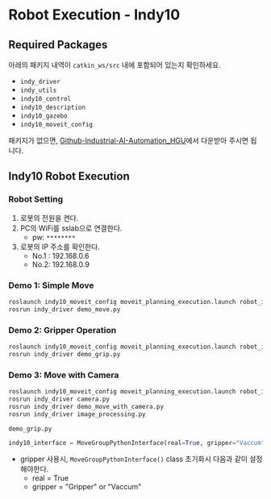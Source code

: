 # Robot Execution - Indy10

## Required Packages

아래의 패키지 내역이 `catkin_ws/src` 내에 포함되어 있는지 확인하세요.

- `indy_driver`
- `indy_utils`
- `indy10_control`
- `indy10_description`
- `indy10_gazebo`
- `indy10_moveit_config`

패키지가 없으면, [Github-Industrial-AI-Automation_HGU](https://github.com/hyKangHGU/Industrial-AI-Automation_HGU)에서 다운받아 주시면 됩니다.



## Indy10 Robot Execution

### Robot Setting

1) 로봇의 전원을 켠다.
2) PC의 WiFi를 sslab으로 연결한다.
   - pw: `********`
3) 로봇의 IP 주소를 확인한다.
   - No.1 : 192.168.0.6
   - No.2: 192.168.0.9



### Demo 1: Simple Move

```bash
roslaunch indy10_moveit_config moveit_planning_execution.launch robot_ip:=192.168.0.6
rosrun indy_driver demo_move.py
```



### Demo 2: Gripper Operation

```bash
roslaunch indy10_moveit_config moveit_planning_execution.launch robot_ip:=192.168.0.6
rosrun indy_driver demo_grip.py
```



### Demo 3: Move with Camera

```bash
roslaunch indy10_moveit_config moveit_planning_execution.launch robot_ip:=192.168.0.6
rosrun indy_driver camera.py
rosrun indy_driver demo_move_with_camera.py
rosrun indy_driver image_processing.py
```





`demo_grip.py`

```python
indy10_interface = MoveGroupPythonInterface(real=True, gripper="Vaccum")
```

- gripper 사용시, `MoveGroupPythonInterface()` class 초기화시 다음과 같이 설정해야한다.
  - real = True
  - gripper = "Gripper" or "Vaccum" 
